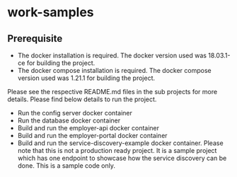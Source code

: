 # work-samples

## Prerequisite
* The docker installation is required. The docker version used was 18.03.1-ce for building the project.
* The docker compose installation is required. The docker compose version used was 1.21.1 for building the project.


Please see the respective README.md files in the sub projects for more details. Please find below details to run the project.

* Run the config server docker container
* Run the  database docker container
* Build and run the employer-api docker container
* Build and run the employer-portal docker container
* Build and run the service-discovery-example docker container. Please note that this is not a production ready project. It is a sample project which has one endpoint to showcase how the service discovery can be done. This is a sample code only.
